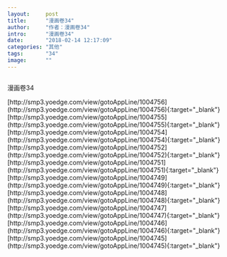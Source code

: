 ```yaml
---
layout:     post
title:      "漫画卷34"
author:     "作者：漫画卷34"
intro:      "漫画卷34"
date:       "2018-02-14 12:17:09"
categories: "其他"
tags:       "34"
image:      ""
---
```

<div style="text-align: center">
<p><img src=""/></p>
</div>
<p class="post-meta">
<span>漫画卷34</span>
</p>
[http://smp3.yoedge.com/view/gotoAppLine/1004756](http://smp3.yoedge.com/view/gotoAppLine/1004756){:target="_blank"}
[http://smp3.yoedge.com/view/gotoAppLine/1004755](http://smp3.yoedge.com/view/gotoAppLine/1004755){:target="_blank"}
[http://smp3.yoedge.com/view/gotoAppLine/1004754](http://smp3.yoedge.com/view/gotoAppLine/1004754){:target="_blank"}
[http://smp3.yoedge.com/view/gotoAppLine/1004752](http://smp3.yoedge.com/view/gotoAppLine/1004752){:target="_blank"}
[http://smp3.yoedge.com/view/gotoAppLine/1004751](http://smp3.yoedge.com/view/gotoAppLine/1004751){:target="_blank"}
[http://smp3.yoedge.com/view/gotoAppLine/1004749](http://smp3.yoedge.com/view/gotoAppLine/1004749){:target="_blank"}
[http://smp3.yoedge.com/view/gotoAppLine/1004748](http://smp3.yoedge.com/view/gotoAppLine/1004748){:target="_blank"}
[http://smp3.yoedge.com/view/gotoAppLine/1004747](http://smp3.yoedge.com/view/gotoAppLine/1004747){:target="_blank"}
[http://smp3.yoedge.com/view/gotoAppLine/1004746](http://smp3.yoedge.com/view/gotoAppLine/1004746){:target="_blank"}
[http://smp3.yoedge.com/view/gotoAppLine/1004745](http://smp3.yoedge.com/view/gotoAppLine/1004745){:target="_blank"}


